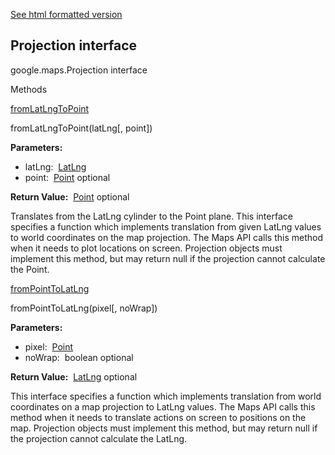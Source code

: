 [See html formatted version](https://huasofoundries.github.io/google-maps-documentation/Projection.html)


Projection interface
--------------------

google.maps.Projection interface

Methods

[fromLatLngToPoint](#Projection.fromLatLngToPoint)

fromLatLngToPoint(latLng\[, point\])

**Parameters:** 

*   latLng:  [LatLng](LatLng.md)
*   point:  [Point](Point.md) optional

**Return Value:**  [Point](Point.md) optional

Translates from the LatLng cylinder to the Point plane. This interface specifies a function which implements translation from given LatLng values to world coordinates on the map projection. The Maps API calls this method when it needs to plot locations on screen. Projection objects must implement this method, but may return null if the projection cannot calculate the Point.

[fromPointToLatLng](#Projection.fromPointToLatLng)

fromPointToLatLng(pixel\[, noWrap\])

**Parameters:** 

*   pixel:  [Point](Point.md)
*   noWrap:  boolean optional

**Return Value:**  [LatLng](LatLng.md) optional

This interface specifies a function which implements translation from world coordinates on a map projection to LatLng values. The Maps API calls this method when it needs to translate actions on screen to positions on the map. Projection objects must implement this method, but may return null if the projection cannot calculate the LatLng.